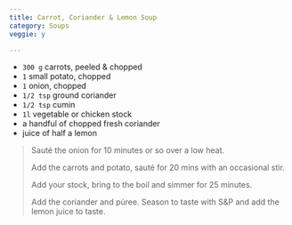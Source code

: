 ```yaml
---
title: Carrot, Coriander & Lemon Soup 
category: Soups
veggie: y

--- 
```

* `300 g` carrots, peeled & chopped
* `1` small potato, chopped
* `1` onion, chopped
* `1/2 tsp` ground coriander
* `1/2 tsp` cumin
* `1l` vegetable or chicken stock
* a handful of chopped fresh coriander
* juice of half a lemon
 
> Sauté the onion for 10 minutes or so over a low heat.
>
> Add the carrots and potato, sauté for 20 mins with an occasional stir.
>
> Add your stock, bring to the boil and simmer for 25 minutes.
>
> Add the coriander and púree. Season to taste with S&P and add the lemon juice to taste.